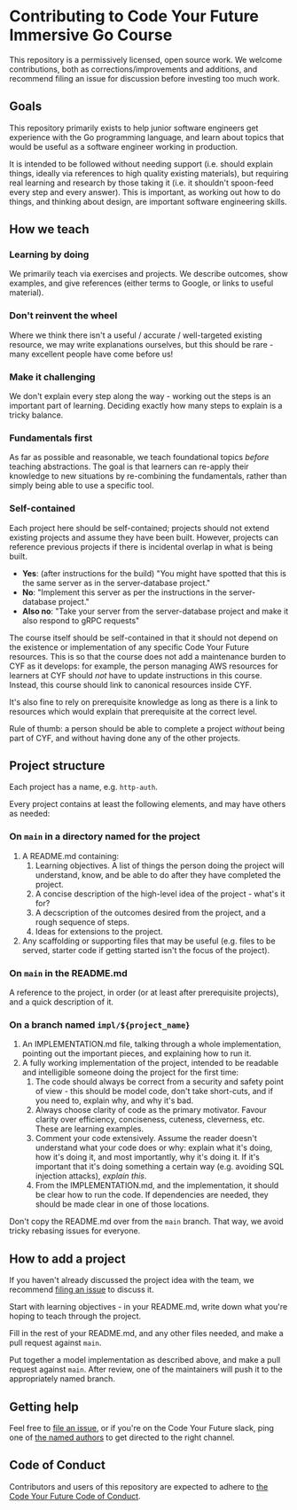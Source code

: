# Contributing to Code Your Future Immersive Go Course

This repository is a permissively licensed, open source work. We welcome contributions, both as corrections/improvements and additions, and recommend filing an issue for discussion before investing too much work.

## Goals

This repository primarily exists to help junior software engineers get experience with the Go programming language, and learn about topics that would be useful as a software engineer working in production.

It is intended to be followed without needing support (i.e. should explain things, ideally via references to high quality existing materials), but requiring real learning and research by those taking it (i.e. it shouldn't spoon-feed every step and every answer). This is important, as working out how to do things, and thinking about design, are important software engineering skills.

## How we teach

### Learning by doing

We primarily teach via exercises and projects. We describe outcomes, show examples, and give references (either terms to Google, or links to useful material).

### Don't reinvent the wheel

Where we think there isn't a useful / accurate / well-targeted existing resource, we may write explanations ourselves, but this should be rare - many excellent people have come before us!

### Make it challenging

We don't explain every step along the way - working out the steps is an important part of learning. Deciding exactly how many steps to explain is a tricky balance.

### Fundamentals first

As far as possible and reasonable, we teach foundational topics _before_ teaching abstractions. The goal is that learners can re-apply their knowledge to new situations by re-combining the fundamentals, rather than simply being able to use a specific tool.

### Self-contained

Each project here should be self-contained; projects should not extend existing projects and assume they have been built. However, projects can reference previous projects if there is incidental overlap in what is being built.

- **Yes**: (after instructions for the build) "You might have spotted that this is the same server as in the server-database project."
- **No**: "Implement this server as per the instructions in the server-database project."
- **Also no**: "Take your server from the server-database project and make it also respond to gRPC requests"

The course itself should be self-contained in that it should not depend on the existence or implementation of any specific Code Your Future resources. This is so that the course does not add a maintenance burden to CYF as it develops: for example, the person managing AWS resources for learners at CYF should _not_ have to update instructions in this course. Instead, this course should link to canonical resources inside CYF.

It's also fine to rely on prerequisite knowledge as long as there is a link to resources which would explain that prerequisite at the correct level.

Rule of thumb: a person should be able to complete a project _without_ being part of CYF, and without having done any of the other projects.

## Project structure

Each project has a name, e.g. `http-auth`.

Every project contains at least the following elements, and may have others as needed:

### On `main` in a directory named for the project

1. A README.md containing:
   1. Learning objectives. A list of things the person doing the project will understand, know, and be able to do after they have completed the project.
   1. A concise description of the high-level idea of the project - what's it for?
   1. A decscription of the outcomes desired from the project, and a rough sequence of steps.
   1. Ideas for extensions to the project.
1. Any scaffolding or supporting files that may be useful (e.g. files to be served, starter code if getting started isn't the focus of the project).

### On `main` in the README.md

A reference to the project, in order (or at least after prerequisite projects), and a quick description of it.

### On a branch named `impl/${project_name}`

1. An IMPLEMENTATION.md file, talking through a whole implementation, pointing out the important pieces, and explaining how to run it.
1. A fully working implementation of the project, intended to be readable and intelligible someone doing the project for the first time:
   1. The code should always be correct from a security and safety point of view - this should be model code, don't take short-cuts, and if you need to, explain why, and why it's bad.
   1. Always choose clarity of code as the primary motivator. Favour clarity over efficiency, conciseness, cuteness, cleverness, etc. These are learning examples.
   1. Comment your code extensively. Assume the reader doesn't understand what your code does or why: explain what it's doing, how it's doing it, and most importantly, why it's doing it. If it's important that it's doing something a certain way (e.g. avoiding SQL injection attacks), _explain this_.
   1. From the IMPLEMENTATION.md, and the implementation, it should be clear how to run the code. If dependencies are needed, they should be made clear in one of those locations.

Don't copy the README.md over from the `main` branch. That way, we avoid tricky rebasing issues for everyone.

## How to add a project

If you haven't already discussed the project idea with the team, we recommend [filing an issue](https://github.com/CodeYourFuture/immersive-go-course/issues/new) to discuss it.

Start with learning objectives - in your README.md, write down what you're hoping to teach through the project.

Fill in the rest of your README.md, and any other files needed, and make a pull request against `main`.

Put together a model implementation as described above, and make a pull request against `main`. After review, one of the maintainers will push it to the appropriately named branch.

## Getting help

Feel free to [file an issue](https://github.com/CodeYourFuture/immersive-go-course/issues/new), or if you're on the Code Your Future slack, ping one of [the named authors](https://github.com/CodeYourFuture/immersive-go-course#authors) to get directed to the right channel.

## Code of Conduct

Contributors and users of this repository are expected to adhere to [the Code Your Future Code of Conduct](https://codeyourfuture.io/about/code-of-conduct/).

